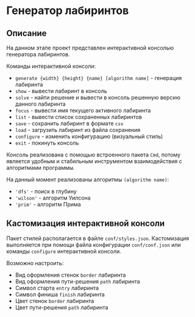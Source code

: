# Генератор лабиринтов

## Описание

На данном этапе проект представлен интерактивной консолью генератора лабиринтов.

Команды интерактивной консоли:

- `generate {width} {height} {name} [algorithm name]` - генерация лабиринта
- `show` - вывести лабиринт в консоль
- `solve` - найти решение и вывести в консоль решенную версию данного лабиринта
- `focus` - вывести имя текущего активного лабиринта
- `list` - вывести список сохраненных лабиринтов
- `save` -  сохранить лабиринт в формате `csv`
- `load` - загрузить лабиринт из файла сохранения
- `configure` - изменить конфигурацию (визуальный стиль)
- `exit` - покинуть консоль

Консоль реализована с помощью встроенного пакета `Cmd`, потому является удобным и стабильным инструментом взаимодействия с алгоритмами программы.

На данный момент реализованы алгоритмы `(algorithm name)`:
- `'dfs'` - поиск в глубину
- `'wilson'` - алгоритм Уилсона
- `'prim'` - алгоритм Прима

## Кастомизация интерактивной консоли

Пакет стилей располагается в файле `conf/styles.json`.
Кастомизация выполняется при помощи файла конфигурации `conf/conf.json` или команды `configure` интерактивной консоли.

Возможно настроить:

- Вид оформления стенок `border` лабиринта
- Вид оформления пути-решения `path` лабиринта
- Символ старта `entry` лабиринта
- Символ финиша `finish` лабиринта
- Цвет стенок `border` лабиринта
- Цвет пути-решения `path` лабиринта